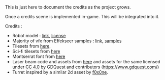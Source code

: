 This is just here to document the credits as the project grows.

Once a credits scene is implemented in-game. This will be integrated into it.

Credits :

- Robot model : [link](https://www.turbosquid.com/3d-models/3d-robot-low-poly-pbr-1589358), [license](https://blog.turbosquid.com/turbosquid-3d-model-license/)
- Majority of vfx from Effekseer samples : [link](https://effekseer.github.io/), [samples](https://effekseer.github.io/en/contribute.html) 
- Tilesets from [here](https://egordorichev.itch.io/adve).
- Sci-fi tilesets from [here](https://pzuh.itch.io/free-sci-fi-platformer-tileset)
- Montserrat font from [here](https://www.1001freefonts.com/montserrat.font)
- Laser beam code and assets from [here](https://github.com/GDQuest/godot-2d-space-game) and assets for the same licensed under [CC 4.0](https://creativecommons.org/licenses/by/4.0/) by GDQuest and contributors (https://www.gdquest.com/)
- Turret inspired by a similar 2d asset by [f0x0ne](https://f0x0ne.itch.io/2d-sci-fi-turret-pack). 
